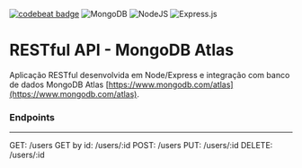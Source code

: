 [![codebeat badge](https://codebeat.co/badges/34e8d11a-7ca2-4180-8b9e-b5901a448c54)](https://codebeat.co/projects/github-com-marckesin-restful-api-mongodb-main) ![MongoDB](https://img.shields.io/badge/MongoDB-%234ea94b.svg?style=flat&logo=mongodb&logoColor=white) ![NodeJS](https://img.shields.io/badge/node.js-6DA55F?style=flat&logo=node.js&logoColor=white) ![Express.js](https://img.shields.io/badge/express.js-%23404d59.svg?style=flat&logo=express&logoColor=%2361DAFB)

# RESTful API - MongoDB Atlas

Aplicação RESTful desenvolvida em Node/Express e integração com banco de dados MongoDB Atlas [https://www.mongodb.com/atlas](https://www.mongodb.com/atlas).

### Endpoints

---

GET: /users
GET by id: /users/:id
POST: /users
PUT: /users/:id
DELETE: /users/:id
